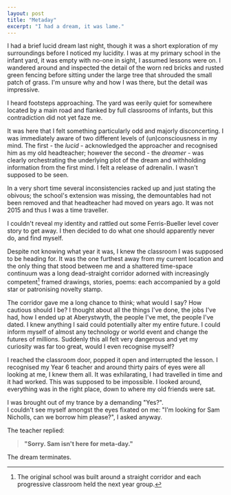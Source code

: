 ```yaml
---
layout: post
title: "Metaday"
excerpt: "I had a dream, it was lame."
---
```


I had a brief lucid dream last night, though it was a short exploration of my surroundings
before I noticed my lucidity. I was at my primary school in the infant yard, it was empty
with no-one in sight, I assumed lessons were on. I wandered around and inspected the detail of the
worn red bricks and rusted green fencing before sitting under the large tree
that shrouded the small patch of grass. I'm unsure why and how I was there, but the detail
was impressive.

I heard footsteps approaching. The yard was eerily quiet for somewhere located by a
main road and flanked by full classrooms of infants, but this contradiction did not yet
faze me.

It was here that I felt something particularly odd and majorly disconcerting. I was immediately
aware of two different levels of (un)consciousness in my mind. The first - the *lucid* - acknowledged
the approacher and recognised him as my old headteacher; however the second - the *dreamer* -
was clearly orchestrating the underlying plot of the dream and withholding information from
the first mind. I felt a release of adrenalin. I wasn't supposed to be seen.

In a very short time several inconsistencies racked up and just stating the obivous;
the school's extension was missing, the demountables had not been removed and that
headteacher had moved on years ago. It was not 2015 and thus I was a time traveller.

I couldn't reveal my identity and rattled out some Ferris-Bueller level cover story
to get away. I then decided to do what one should apparently never do, and find myself.

Despite not knowing what year it was, I knew the classroom I was supposed to be heading for.
It was the one furthest away from my current location and the only thing that stood between me
and a shattered time-space continuum was a long dead-straight corridor adorned with increasingly
competent[^1] framed drawings, stories, poems: each accompanied by a gold star or patronising novelty stamp.

The corridor gave me a long chance to think; what would I say? How cautious should I be?
I thought about all the things I've done, the jobs I've had, how I ended up at Aberystwyth,
the people I've met, the people I've dated. I knew anything I said could potentially alter my
entire future. I could inform myself of almost any technology or world event and
change the futures of millions. Suddenly this all felt very dangerous and yet my curiosity
was far too great, would I even recognise myself?

I reached the classroom door, popped it open and interrupted the lesson. I recognised my
Year 6 teacher and around thirty pairs of eyes were all looking at me, I knew them all.
It was exhilarating, I had travelled in time and it had worked. This was supposed to be
impossible. I looked around, everything was in the right place, down to where my old friends
were sat.

I was brought out of my trance by a demanding "Yes?".  
I couldn't see myself amongst the eyes fixated on me: "I'm looking for Sam Nicholls, can we borrow him please?", I asked anyway.

The teacher replied:

> **"Sorry. Sam isn't here for meta-day."**

The dream terminates.

[^1]: The original school was built around a straight corridor and each progressive classroom held the next year group.

